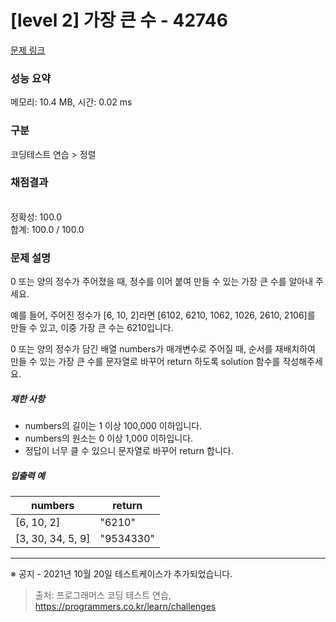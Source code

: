 # [level 2] 가장 큰 수 - 42746 

[문제 링크](https://school.programmers.co.kr/learn/courses/30/lessons/42746) 

### 성능 요약

메모리: 10.4 MB, 시간: 0.02 ms

### 구분

코딩테스트 연습 > 정렬

### 채점결과

<br/>정확성: 100.0<br/>합계: 100.0 / 100.0

### 문제 설명

<p style="user-select: auto;">0 또는 양의 정수가 주어졌을 때, 정수를 이어 붙여 만들 수 있는 가장 큰 수를 알아내 주세요.</p>

<p style="user-select: auto;">예를 들어, 주어진 정수가 [6, 10, 2]라면 [6102, 6210, 1062, 1026, 2610, 2106]를 만들 수 있고, 이중 가장 큰 수는 6210입니다.</p>

<p style="user-select: auto;">0 또는 양의 정수가 담긴 배열 numbers가 매개변수로 주어질 때, 순서를 재배치하여 만들 수 있는 가장 큰 수를 문자열로 바꾸어 return 하도록 solution 함수를 작성해주세요.</p>

<h5 style="user-select: auto;">제한 사항</h5>

<ul style="user-select: auto;">
<li style="user-select: auto;">numbers의 길이는 1 이상 100,000 이하입니다.</li>
<li style="user-select: auto;">numbers의 원소는 0 이상 1,000 이하입니다.</li>
<li style="user-select: auto;">정답이 너무 클 수 있으니 문자열로 바꾸어 return 합니다.</li>
</ul>

<h5 style="user-select: auto;">입출력 예</h5>
<table class="table" style="user-select: auto;">
        <thead style="user-select: auto;"><tr style="user-select: auto;">
<th style="user-select: auto;">numbers</th>
<th style="user-select: auto;">return</th>
</tr>
</thead>
        <tbody style="user-select: auto;"><tr style="user-select: auto;">
<td style="user-select: auto;">[6, 10, 2]</td>
<td style="user-select: auto;">"6210"</td>
</tr>
<tr style="user-select: auto;">
<td style="user-select: auto;">[3, 30, 34, 5, 9]</td>
<td style="user-select: auto;">"9534330"</td>
</tr>
</tbody>
      </table>
<hr style="user-select: auto;">

<p style="user-select: auto;">※ 공지 - 2021년 10월 20일 테스트케이스가 추가되었습니다.</p>


> 출처: 프로그래머스 코딩 테스트 연습, https://programmers.co.kr/learn/challenges
